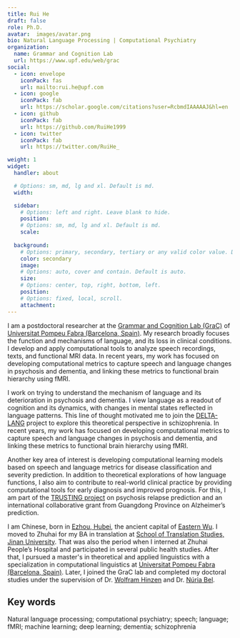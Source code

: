 ```yaml
---
title: Rui He
draft: false
role: Ph.D.
avatar:  images/avatar.png
bio: Natural Language Processing | Computational Psychiatry
organization:
  name: Grammar and Cognition Lab 
  url: https://www.upf.edu/web/grac
social:
  - icon: envelope
    iconPack: fas
    url: mailto:rui.he@upf.com
  - icon: google
    iconPack: fab
    url: https://scholar.google.com/citations?user=RcbmdIAAAAAJ&hl=en
  - icon: github
    iconPack: fab
    url: https://github.com/RuiHe1999
  - icon: twitter
    iconPack: fab
    url: https://twitter.com/RuiHe_

weight: 1
widget:
  handler: about

  # Options: sm, md, lg and xl. Default is md.
  width:

  sidebar:
    # Options: left and right. Leave blank to hide.
    position:
    # Options: sm, md, lg and xl. Default is md.
    scale:
  
  background:
    # Options: primary, secondary, tertiary or any valid color value. Default is primary.
    color: secondary
    image:
    # Options: auto, cover and contain. Default is auto.
    size:
    # Options: center, top, right, bottom, left.
    position:
    # Options: fixed, local, scroll.
    attachment: 
---
```


I am a postdoctoral researcher at the [Grammar and Cognition Lab (GraC)](https://www.upf.edu/web/grac) of [Universitat Pompeu Fabra (Barcelona, Spain)](https://www.upf.edu/). My research broadly focuses the function and mechanisms of language, and its loss in clinical conditions. I develop and apply computational tools to analyze speech recordings, texts, and functional MRI data. In recent years, my work has focused on developing computational metrics to capture speech and language changes in psychosis and dementia, and linking these metrics to functional brain hierarchy using fMRI.

I work on trying to understand the mechanism of language and its deterioration in psychosis and dementia. I view language as a readout of cognition and its dynamics, with changes in mental states reflected in language patterns. This line of thought motivated me to join the [DELTA-LANG](https://www.developmentaid.org/organizations/awards/view/533693/the-delta-of-language-delta-lang) project to explore this theoretical perspective in schizophrenia. In recent years, my work has focused on developing computational metrics to capture speech and language changes in psychosis and dementia, and linking these metrics to functional brain hierarchy using fMRI.

Another key area of interest is developing computational learning models based on speech and language metrics for disease classification and severity prediction. In addition to theoretical explorations of how language functions, I also aim to contribute to real-world clinical practice by providing computational tools for early diagnosis and improved prognosis. For this, I am part of the [TRUSTING project](https://trusting-project.eu/) on psychosis relapse prediction and an international collaborative grant from Guangdong Province on Alzheimer’s prediction. 

I am Chinese, born in [Ezhou, Hubei](https://en.wikipedia.org/wiki/Ezhou), the ancient capital of  [Eastern Wu](https://en.wikipedia.org/wiki/Eastern_Wu). I moved to Zhuhai for my BA in translation at [School of Translation Studies, Jinan University](https://translation.jnu.edu.cn/). That was also the period when I interned at Zhuhai People’s Hospital and participated in several public health studies. After that, I pursued a master's in theoretical and applied linguistics with a specialization in computational linguistics at [Universitat Pompeu Fabra (Barcelona, Spain)](https://www.upf.edu/). Later, I joined the GraC lab and completed my doctoral studies under the supervision of Dr. [Wolfram Hinzen](https://www.icrea.cat/Web/ScientificStaff/wolfram-hinzen-565) and Dr. [Núria Bel](https://www.upf.edu/web/nuria-bel).
 

## Key words
Natural language processing; computational psychiatry; speech; language; fMRI; machine learning; deep learning; dementia; schizophrenia
